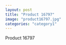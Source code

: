 ```yaml
---
layout: post
title: "Product 16797"
image: "product16797.jpg"
categories: "category1"
---
```

Product 16797
